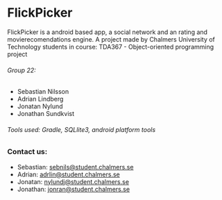 # FlickPicker

FlickPicker is a android based app, a social network and an rating and movierecomendations engine.
A project made by Chalmers University of Technology students in course: TDA367 - Object-oriented programming project

###### Group 22:
- Sebastian Nilsson
- Adrian Lindberg
- Jonatan Nylund
- Jonathan Sundkvist

###### Tools used: Gradle, SQLlite3, android platform tools

### Contact us:
* Sebastian: sebnils@student.chalmers.se
* Adrian: adrlin@student.chalmers.se
* Jonatan: nylundj@student.chalmers.se
* Jonathan: jonran@student.chalmers.se

